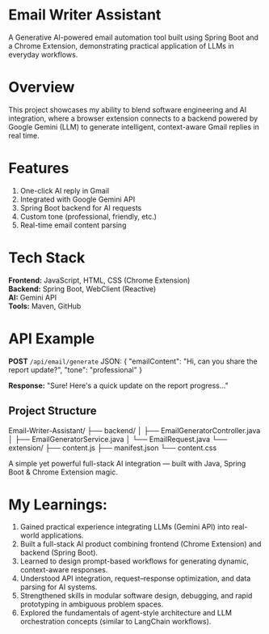 
# Email Writer Assistant  
A Generative AI-powered email automation tool built using Spring Boot and a Chrome Extension, demonstrating practical application of LLMs in everyday workflows.

# Overview
This project showcases my ability to blend software engineering and AI integration, where a browser extension connects to a backend powered by Google Gemini (LLM) to generate intelligent, context-aware Gmail replies in real time.


# Features
1. One-click AI reply in Gmail
2. Integrated with Google Gemini API
3. Spring Boot backend for AI requests
4. Custom tone (professional, friendly, etc.)
5. Real-time email content parsing  

# Tech Stack
**Frontend:** JavaScript, HTML, CSS (Chrome Extension)  
**Backend:** Spring Boot, WebClient (Reactive)  
**AI:** Gemini API  
**Tools:** Maven, GitHub  

# API Example
**POST** `/api/email/generate`
JSON:
{
  "emailContent": "Hi, can you share the report update?",
  "tone": "professional"
}

**Response:** "Sure! Here's a quick update on the report progress..."

## Project Structure

Email-Writer-Assistant/
├── backend/
│   ├── EmailGeneratorController.java
│   ├── EmailGeneratorService.java
│   └── EmailRequest.java
└── extension/
    ├── content.js
    ├── manifest.json
    └── content.css

A simple yet powerful full-stack AI integration — built with Java, Spring Boot & Chrome Extension magic.

# My Learnings: 
1. Gained practical experience integrating LLMs (Gemini API) into real-world applications.
2. Built a full-stack AI product combining frontend (Chrome Extension) and backend (Spring Boot).
3. Learned to design prompt-based workflows for generating dynamic, context-aware responses.
4. Understood API integration, request–response optimization, and data parsing for AI systems.
5. Strengthened skills in modular software design, debugging, and rapid prototyping in ambiguous problem spaces.
6. Explored the fundamentals of agent-style architecture and LLM orchestration concepts (similar to LangChain workflows).

